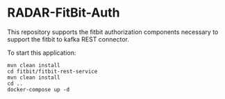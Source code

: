# RADAR-FitBit-Auth

This repository supports the fitbit authorization components necessary to support the fitbit to kafka REST connector.

To start this application:

    mvn clean install
    cd fitbit/fitbit-rest-service
    mvn clean install
    cd ..
    docker-compose up -d
